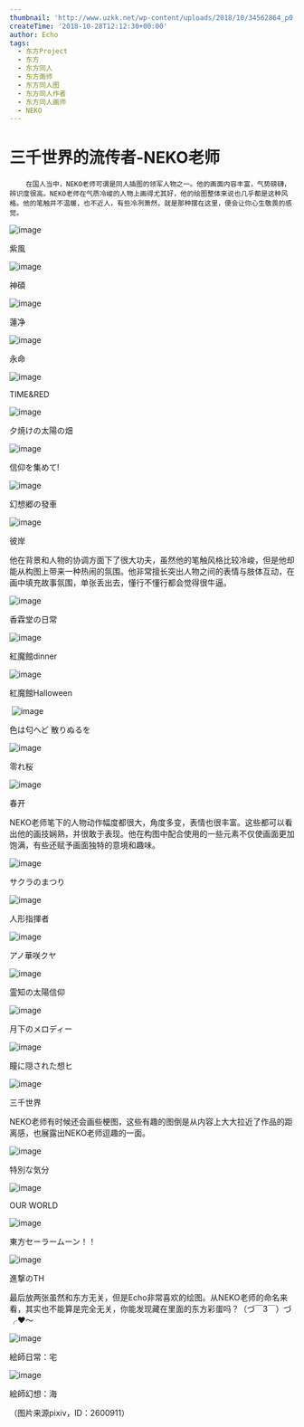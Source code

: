 ```yaml
---
thumbnail: 'http://www.uzkk.net/wp-content/uploads/2018/10/34562864_p0-825x510.jpg'
createTime: '2018-10-28T12:12:30+00:00'
author: Echo
tags:
  - 东方Project
  - 东方
  - 东方同人
  - 东方画师
  - 东方同人图
  - 东方同人作者
  - 东方同人画师
  - NEKO
---
```


# 三千世界的流传者-NEKO老师

		在国人当中，NEKO老师可谓是同人插图的领军人物之一。他的画面内容丰富，气势磅礴，辨识度很高。NEKO老师在气质冷峻的人物上画得尤其好，他的绘图整体来说也几乎都是这种风格。他的笔触并不温暖，也不近人，有些冷冽萧然，就是那种摆在这里，便会让你心生敬畏的感觉。

![image](http://www.uzkk.net/wp-content/uploads/2018/10/28123130_p0-1024x620.jpg)

紫風

![image](http://www.uzkk.net/wp-content/uploads/2018/10/28471296_p0-1024x596.jpg)

神碩

![image](http://www.uzkk.net/wp-content/uploads/2018/10/31716552_p0-1024x620.jpg)

蓮净

![image](http://www.uzkk.net/wp-content/uploads/2018/10/30537439_p0-1024x620.jpg)

永命

![image](http://www.uzkk.net/wp-content/uploads/2018/10/33316516_p0-1024x697.jpg)

TIME&RED

![image](http://www.uzkk.net/wp-content/uploads/2018/10/27763069_p0-1024x485.jpg)

夕焼けの太陽の畑

![image](http://www.uzkk.net/wp-content/uploads/2018/10/27086224_p0-1-1024x627.jpg)

信仰を集めて!

![image](http://www.uzkk.net/wp-content/uploads/2018/10/33952191_p0-1024x478.jpg)

幻想郷の發車

![image](http://www.uzkk.net/wp-content/uploads/2018/10/32197352_p0-1024x657.jpg)

彼岸

他在背景和人物的协调方面下了很大功夫，虽然他的笔触风格比较冷峻，但是他却能从构图上带来一种热闹的氛围。他非常擅长突出人物之间的表情与肢体互动，在画中填充故事氛围，单张丢出去，懂行不懂行都会觉得很牛逼。

![image](http://www.uzkk.net/wp-content/uploads/2018/10/42655610_p0-1.jpg)

香霖堂の日常

![image](http://www.uzkk.net/wp-content/uploads/2018/10/34683993_p0-1024x541.jpg)

紅魔館dinner

![image](http://www.uzkk.net/wp-content/uploads/2018/10/39438115-1024x724.png)

紅魔館Halloween

 ![image](http://www.uzkk.net/wp-content/uploads/2018/10/47004232_p0-1-1024x512.jpg)

色は匂へど 散りぬるを

![image](http://www.uzkk.net/wp-content/uploads/2018/10/47042374_p0-1024x506.jpg)

零れ桜

![image](http://www.uzkk.net/wp-content/uploads/2018/10/39466487-1024x512.png)

春开

NEKO老师笔下的人物动作幅度都很大，角度多变，表情也很丰富。这些都可以看出他的画技娴熟，并很敢于表现。他在构图中配合使用的一些元素不仅使画面更加饱满，有些还赋予画面独特的意境和趣味。

![image](http://www.uzkk.net/wp-content/uploads/2018/10/34871530_p0-1-1024x576.jpg)

サクラのまつり

![image](http://www.uzkk.net/wp-content/uploads/2018/10/34562864_p0-1024x605.jpg)

人形指揮者

![image](http://www.uzkk.net/wp-content/uploads/2018/10/35872256_p0-725x1024.jpg)

アノ華咲クヤ

![image](http://www.uzkk.net/wp-content/uploads/2018/10/55592344_p0-724x1024.jpg)

霊知の太陽信仰

![image](http://www.uzkk.net/wp-content/uploads/2018/10/38047797_p0-1024x561.jpg)

月下のメロディー

![image](http://www.uzkk.net/wp-content/uploads/2018/10/54215325_p0-1024x655.jpg)

瞳に隠された想ヒ

![image](http://www.uzkk.net/wp-content/uploads/2018/10/37485215_p0-789x1024.jpg)

三千世界

NEKO老师有时候还会画些梗图，这些有趣的图倒是从内容上大大拉近了作品的距离感，也展露出NEKO老师逗趣的一面。

![image](http://www.uzkk.net/wp-content/uploads/2018/10/41579339_p0-1024x618.jpg)

特別な気分

![image](http://www.uzkk.net/wp-content/uploads/2018/10/35038387_p0-1024x682.jpg)

OUR WORLD

![image](http://www.uzkk.net/wp-content/uploads/2018/10/44786731_p0-1024x493.jpg)

東方セーラームーン！！

![image](http://www.uzkk.net/wp-content/uploads/2018/10/36063215_p0-1024x334.jpg)

進撃のTH

最后放两张虽然和东方无关，但是Echo非常喜欢的绘图。从NEKO老师的命名来看，其实也不能算是完全无关，你能发现藏在里面的东方彩蛋吗？（づ￣3￣）づ╭❤～

![image](http://www.uzkk.net/wp-content/uploads/2018/10/31565469_p0-1024x512.jpg)

絵師日常：宅

![image](http://www.uzkk.net/wp-content/uploads/2018/10/31491291_p0-1024x576.jpg)

絵師幻想：海

（图片来源pixiv，ID：2600911）
